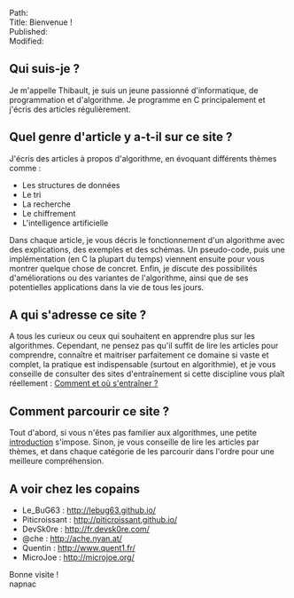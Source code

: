 Path:  
Title: Bienvenue !  
Published:  
Modified:  

## Qui suis-je ?

Je m'appelle Thibault, je suis un jeune passionné d'informatique, de programmation et d'algorithme. Je programme en C principalement et j'écris des articles régulièrement.

## Quel genre d'article y a-t-il sur ce site ?

J'écris des articles à propos d'algorithme, en évoquant différents thèmes comme :

- Les structures de données
- Le tri
- La recherche
- Le chiffrement
- L'intelligence artificielle

Dans chaque article, je vous décris le fonctionnement d'un algorithme avec des explications, des exemples et des schémas. Un pseudo-code, puis une implémentation (en C la plupart du temps) viennent ensuite pour vous montrer quelque chose de concret. Enfin, je discute des possibilités d'améliorations ou des variantes de l'algorithme, ainsi que de ses potentielles applications dans la vie de tous les jours.

## A qui s'adresse ce site ?

A tous les curieux ou ceux qui souhaitent en apprendre plus sur les algorithmes. Cependant, ne pensez pas qu'il suffit de lire les articles pour comprendre, connaître et maitriser parfaitement ce domaine si vaste et complet, la pratique est indispensable (surtout en algorithmie), et je vous conseille de consulter des sites d'entraînement si cette discipline vous plaît réellement : [Comment et où s'entraîner ?](/algo/general/entrainement.html)

## Comment parcourir ce site ?

Tout d'abord, si vous n'êtes pas familier aux algorithmes, une petite [introduction](/algo/general/introduction.html) s'impose. Sinon, je vous conseille de lire les articles par thèmes, et dans chaque catégorie de les parcourir dans l'ordre pour une meilleure compréhension.

## A voir chez les copains

- Le_BuG63 : <http://lebug63.github.io/>
- Piticroissant : <http://piticroissant.github.io/>
- DevSk0re : <http://fr.devsk0re.com/>
- @che : <http://ache.nyan.at/>
- Quentin : <http://www.quent1.fr/>
- MicroJoe : <http://microjoe.org/>

Bonne visite !  
napnac
